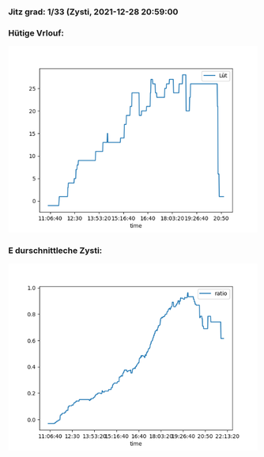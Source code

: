 ### Jitz grad: 1/33 (Zysti, 2021-12-28 20:59:00

### Hütige Vrlouf:
![Graph](Today.png)

### E durschnittleche Zysti:
![Graph](Zysti.png)
